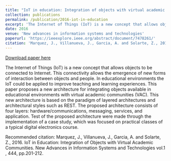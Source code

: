 ```yaml
---
title: "IoT in education: Integration of objects with virtual academic communities"
collection: publications
permalink: /publication/2016-iot-in-education
excerpt: 'The Internet of Things (IoT) is a new concept that allows objects to be connected to Internet. This connectivity allows the emergence of new forms of interaction between objects and people. In educational environments the IoT could be applied to improve teaching and learning experiences. This paper proposes a new architecture for integrating objects available in educational environments with virtual academic communities (VAC). This new architecture is based on the paradigm of layered architectures and architectural styles such as REST. The proposed architecture consists of four layers: hardware/communications, messaging, services, and application. Test of the proposed architecture were made through the implementation of a case study, which was focused on practical classes of a typical digital electronics course.'
date: 2016
venue: 'New advances in information systems and technologies'
paperurl: 'https://ieeexplore.ieee.org/abstract/document/7478261/'
citation: 'Marquez, J., Villanueva, J., Garcia, A. and Solarte, Z., 2016. IoT in Education: Integration of Objects with Virtual Academic Communities. New Advances in Information Systems and Technologies vol.1 , 444, pp.201-212.'
---
```


<a href='https://ieeexplore.ieee.org/abstract/document/7478261/'>Download paper here</a>

The Internet of Things (IoT) is a new concept that allows objects to be connected to Internet. This connectivity allows the emergence of new forms of interaction between objects and people. In educational environments the IoT could be applied to improve teaching and learning experiences. This paper proposes a new architecture for integrating objects available in educational environments with virtual academic communities (VAC). This new architecture is based on the paradigm of layered architectures and architectural styles such as REST. The proposed architecture consists of four layers: hardware/communications, messaging, services, and application. Test of the proposed architecture were made through the implementation of a case study, which was focused on practical classes of a typical digital electronics course.

Recommended citation: Marquez, J., Villanueva, J., Garcia, A. and Solarte, Z., 2016. IoT in Education: Integration of Objects with Virtual Academic Communities. New Advances in Information Systems and Technologies vol.1 , 444, pp.201-212.